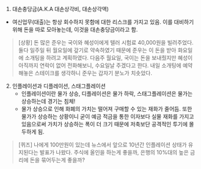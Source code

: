 1. 대손충당금(A.K.A 대손상각비, 대손상각액)
  - 여신업무(대출)는 항상 회수하지 못함에 대한 리스크를 가지고 있음. 이를 대비하기 위해 돈을 따로 모아놓는데, 이것을 대손충당금이라고 함.

>[상황] 돈 많은 준우는 국이와 혜성이에게 텔러 시험료 40,000원을 빌려주었다. 둘다 일주일 뒤 월요일에 갚기로 약속하였기 때문에 준우는 이 돈을 받아 화요일에 소개팅을 하려고 계획하였다. 다음주 월요일, 국이는 돈을 보내줬지만 혜성이 아직까지 연락이 없어 전화해보니, 수요일날 주겠다고 한다. 내일 소개팅에 예약해놓은 스테이크를 생각하니 준우는 갑자기 분노가 치솟았다.

2. 인플레이션과 디플레이션, 스태그플레이션
   - 인플레이션이란 물가 상승, 디플레이션은 물가 하락, 스태그플레이션은 물가는 상승하는데 경기는 침체!
   - 물가 상승으로 인해 화폐의 가치는 떨어져 구매할 수 있는 재화가 줄어듬. 또한 물가가 상승하는 상황이니 굳이 예금 적금을 통한 이자보다 실물 재화를 가지고 있음으로써 가치가 상승하는 폭이 더 크기 때문에 저축보단 공격적인 투기에 몰두하게 됨.

>[퀴즈] 나에게 100만원이 있는데 뉴스에서 앞으로 10년간 인플레이션 상태가 유지된다는 발표가 나왔다. 주식에 올인을 하는게 좋을까, 은행의 10%대의 높은 금리에 돈을 묶어두는게 좋을까?


